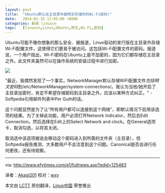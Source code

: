 ```yaml
---
layout: post
title:	"Ubuntu默认在主目录外面明文存储你的Wi-Fi密码!"
date:	2014-01-16 11:05:00 +0800 
categories:	新闻 linuxcn 
tags:	[linuxcn,Linux,Ubuntu,明文,Wi-Fi,密码]
---
```



Ubuntu可能不像你想象的那么安全．据报道，Linux驱动的发行版在主目录外存储Wi-Fi配置文件，这使得它们更易于被访问。这包括Wi-Fi配置文件的密码。报道说，一个用户指出，Wi-Fi密码在Ubuntu上是不加密的，因为它们都存储在主目录之外。此文件夹虽然可以在操作系统的安装过程中进行加密。


![](/Asserts/Images//attachment/album/201401/16/110418r1f1dm38inhb3t16.png)


"最近，我偶然发现了一个事实，NetworkManager默认存储WiFi配置文件*包括明文密码*到/etc/NetworkManager/system-connections/。我认为当他/她开启了主目录加密时，肯定不希望存储密码到主目录之外，应该以某种方式纠正。" - Softpedia引用邮件列表中Per Guth的话。


这个问题显然是为了让“所有用户都可以连接到这个网络”，即默认情况下启用该选项的结果。为了关掉此功能，用户必须打开Network Indicator，然后去Edit Connection。然后选择在Edit上的Select Network and clock。在General选项卡，取消勾选，以将其关闭。


取消选中该选项据说会移动这个密码进入到所需的文件夹（主目录），但Softpedia报告推测，大多数用户不会注意到这个问题。Canonical是否会进行任何更改，还有待观察。




---


via: <http://www.efytimes.com/e1/fullnews.asp?edid=125483>


译者：[Akagi201](https://github.com/Akagi201) 校对：[wxy](https://github.com/wxy)


本文由 [LCTT](https://github.com/LCTT/TranslateProject) 原创翻译，[Linux中国](http://linux.cn/) 荣誉推出
